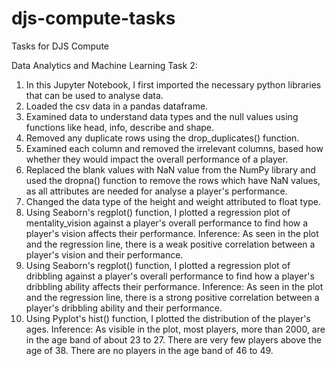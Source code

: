 # djs-compute-tasks
Tasks for DJS Compute

Data Analytics and Machine Learning Task 2:
1. In this Jupyter Notebook, I first imported the necessary python libraries that can be used to analyse data.
2. Loaded the csv data in a pandas dataframe.
3. Examined data to understand data types and the null values using functions like head, info, describe and shape.
4. Removed any duplicate rows using the drop_duplicates() function.
5. Examined each column and removed the irrelevant columns, based how whether they would impact the overall performance of a player.
6. Replaced the blank values with NaN value from the NumPy library and used the dropna() function to remove the rows which have NaN values, as all attributes are needed for analyse a player's performance.
7. Changed the data type of the height and weight attributed to float type.
8. Using Seaborn's regplot() function, I plotted a regression plot of mentality_vision against a player's overall performance to find how a player's vision affects their performance. 
Inference:
As seen in the plot and the regression line, there is a weak positive correlation between a player's vision and their performance.
9. Using Seaborn's regplot() function, I plotted a regression plot of dribbling against a player's overall performance to find how a player's dribbling ability affects their performance.
Inference:
As seen in the plot and the regression line, there is a strong positive correlation between a player's dribbling ability and their performance.
10. Using Pyplot's hist() function, I plotted the distribution of the player's ages.
Inference:
As visible in the plot, most players, more than 2000, are in the age band of about 23 to 27. There are very few players above the age of 38. There are no players in the age band of 46 to 49.
